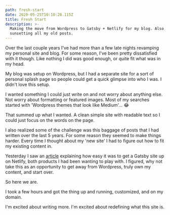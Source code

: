 ```yaml
---
path: fresh-start
date: 2020-05-25T10:10:28.115Z
title: Fresh Start
description: >-
  Making the move from Wordpress to Gatsby + Netlify for my blog. Also,
  sunsetting all my old posts.
---
```

Over the last couple years I've had more than a few late nights revamping my personal site and blog. For some reason, I've been pretty dissatisfied with it though. Like nothing I did was good enough, or quite fit what was in my head.

My blog was setup on Wordpress, but I had a separate site for a sort of personal splash page so people could get a quick glimpse into who I was. I didn't love this setup.

I wanted something I could just write on and not worry about anything else. Not worry about formatting or featured images. Most of my searches started with 'Wordpress themes that look like Medium'... 😂

That summed up what I wanted. A clean simple site with readable text so I could just focus on the words on the page.

I also realized some of the challenge was this baggage of posts that I had written over the last 5 years. For some reason they seemed to make things harder. Every time I thought about my 'new site' I had to figure out how to fit my existing content in.

Yesterday I saw an [article](https://www.gatsbyjs.org/tutorial/blog-netlify-cms-tutorial/) explaining how easy it was to get a Gatsby site up on Netlify, both products I had been wanting to play with. I figured, why not take this as an opportunity to get away from Wordpress, truly own my content, and start over.

So here we are.

I took a few hours and got the thing up and running, customized, and on my domain.

I'm excited about writing more. I'm excited about redefining what this site is.

